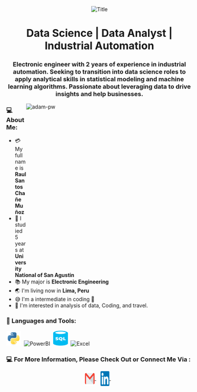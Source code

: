 <div align="center">
  <img src="https://readme-typing-svg.herokuapp.com/?font=Architects+Daughter&color=%2338C2FF&size=50&center=true&vCenter=true&height=60&width=600&lines=Heyyy!+I%27m+Raul+<3;Data+Sciene+Loveee!!!;Automation+junior!;Welcome+to+my+profile!" alt="Title"></img>
</div>

<div id="header" align="center">
    <h1 align="center">Data Science | Data Analyst | Industrial Automation </h1>
    <h3 align="center">Electronic engineer with 2 years of experience in industrial automation. Seeking to transition into data science roles to apply analytical skills in statistical modeling and machine learning algorithms. Passionate about leveraging data to drive insights and help businesses.</h3>
</div>
<p><img align="right" src="https://github.com/Adam-pw/Adam-pw/blob/main/animation_500_kxa883sd.gif" alt="adam-pw" width="450" height="450" /></p>

<div align="left">
    <h3>💻 About Me:</h3>
</div>

- :credit_card: My full name is **Raul Santos Chañe Muñoz** 
- :school: I studied 5 years at **University National of San Agustin**
- :books: My major is **Electronic Engineering**
- :earth_asia: I'm living now in **Lima, Peru**
- :sweat_smile: I'm a intermediate in coding :penguin:
- :monocle_face: I'm interested in analysis of data, Coding, and travel.

<div align="left">
    <h3>🔨 Languages and Tools:</h3>
    <div>
        <img src="https://github.com/devicons/devicon/blob/master/icons/python/python-original.svg" title="Python" alt="Python" width="40" height="40"/>&nbsp;
        <img src="https://github.com/microsoft/PowerBI-Icons/blob/main/SVG/Power-BI.svg"  title="PowerBI" alt="PowerBI" width="40" height="40"/>&nbsp;
        <img src="https://github.com/Ensono/azure-vector-icons/blob/master/icons/SQL%20Database%20(Generic).svg" title="SQL" alt="SQL" width="40" height="40"/>&nbsp;
        <img src="https://github.com/sandroasp/Microsoft-Integration-and-Azure-Stencils-Pack-for-Visio/blob/master/Office%20365/SVG/Excel-Doc.svg" title="Excel" alt="Excel" width="40" height="40"/>&nbsp;
      </div>
</div>

<div align="left">
    <h3>💻 For More Information, Please Check Out or Connect Me Via :</h3>
</div>

<p align="center">
  <a href="mailto: rchane.munoz@gmail.com" >
    <img align="center" alt="DsRaul | Gmail" width="26px" src="https://github.com/SatYu26/SatYu26/blob/master/Assets/Gmail.svg" width="40" height="40"/>
  </a> &nbsp;&nbsp;
  
  <a href="https://www.linkedin.com/in/raul-cm/" target="_blank">
    <img align="center" alt="DsRaul | Linkedin" width="24px" src="https://github.com/SatYu26/SatYu26/blob/master/Assets/Linkedin.svg" width="40" height="40"/>
  </a> &nbsp;&nbsp;
  
  
<p>
